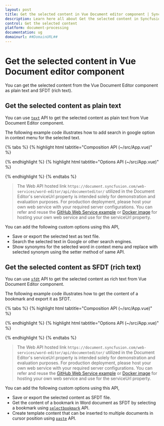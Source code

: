 ```yaml
---
layout: post
title: Get the selected content in Vue Document editor component | Syncfusion
description: Learn here all about Get the selected content in Syncfusion Vue Document editor component of Syncfusion Essential JS 2 and more.
control: Get the selected content 
platform: document-processing
documentation: ug
domainurl: ##DomainURL##
---
```


# Get the selected content in Vue Document editor component

You can get the selected content from the Vue Document Editor component as plain text and SFDT (rich text).

## Get the selected content as plain text

You can use [`text`](https://ej2.syncfusion.com/vue/documentation/api/document-editor/selection/#text-code-classlanguage-textstringcode) API to get the selected content as plain text from Vue Document Editor component.

The following example code illustrates how to add search in google option in context menu for the selected text.

{% tabs %}
{% highlight html tabtitle="Composition API (~/src/App.vue)" %}

<template>
  <div id="app">
    <ejs-documenteditorcontainer ref='container' :serviceUrl='serviceUrl' v-on:created="onCreated" height="590px"
      id='container' :enableToolbar='true'></ejs-documenteditorcontainer>
  </div>
</template>
<script setup>
import { DocumentEditorContainerComponent as EjsDocumenteditorcontainer, Toolbar } from '@syncfusion/ej2-vue-documenteditor';
import { provide, ref } from 'vue';

const container = ref(null);
const serviceUrl = 'https://document.syncfusion.com/web-services/word-editor/api/documenteditor/';

//Inject require modules.
provide('DocumentEditorContainer', [Toolbar])

const handleCustomMenuSelect = function (args) {
  let documentEditor = container.value.ej2Instances.documentEditor;
  // custom Options Functionality
  let id = documentEditor.element.id;
  switch (args.id) {
    case id + 'search_in_google':
      let searchContent = documentEditor.selection.text;
      if (!documentEditor.selection.isEmpty && /\S/.test(searchContent)) {
        window.open('http://google.com/search?q=' + searchContent);
      }
      break;
  }
}

const onCreated = function () {
  let obj = container.value.ej2Instances.documentEditor;
  let menuItems = [
    {
      text: 'Search In Google',
      id: 'search_in_google',
      iconCss: 'e-icons e-de-ctnr-find',
    },
  ];
  // adding Custom Options
  obj.contextMenu.addCustomMenu(menuItems, false);
  // custom Options Select Event
  obj.customContextMenuSelect = (args) => {
    handleCustomMenuSelect(args);
  };
}
</script>

{% endhighlight %}
{% highlight html tabtitle="Options API (~/src/App.vue)" %}

<template>
  <div id="app">
    <ejs-documenteditorcontainer ref='container' :serviceUrl='serviceUrl' v-on:created="onCreated" height="590px"
      id='container' :enableToolbar='true'></ejs-documenteditorcontainer>
  </div>
</template>
<script>
import { DocumentEditorContainerComponent, Toolbar } from '@syncfusion/ej2-vue-documenteditor';

export default {
  components: {
    'ejs-documenteditorcontainer': DocumentEditorContainerComponent
  },
  data() {
    return {
      serviceUrl:
        'https://document.syncfusion.com/web-services/word-editor/api/documenteditor/',
    };
  },
  provide: {
    //Inject require modules.
    DocumentEditorContainer: [Toolbar]
  },
  methods: {
    handleCustomMenuSelect: function (args) {
      var documentEditor = this.$refs.container.ej2Instances.documentEditor;
      // custom Options Functionality
      let id = documentEditor.element.id;
      switch (args.id) {
        case id + 'search_in_google':
          var searchContent = documentEditor.selection.text;
          if (!documentEditor.selection.isEmpty && /\S/.test(searchContent)) {
            window.open('http://google.com/search?q=' + searchContent);
          }
          break;
      }
    },
    onCreated: function () {
      var obj = this.$refs.container.ej2Instances.documentEditor;
      var menuItems = [
        {
          text: 'Search In Google',
          id: 'search_in_google',
          iconCss: 'e-icons e-de-ctnr-find',
        },
      ];
      // adding Custom Options
      obj.contextMenu.addCustomMenu(menuItems, false);
      // custom Options Select Event
      obj.customContextMenuSelect = (args) => {
        this.handleCustomMenuSelect(args);
      };
    },
  }
};
</script>

{% endhighlight %}
{% endtabs %}

> The Web API hosted link `https://document.syncfusion.com/web-services/word-editor/api/documenteditor/` utilized in the Document Editor's serviceUrl property is intended solely for demonstration and evaluation purposes. For production deployment, please host your own web service with your required server configurations. You can refer and reuse the [GitHub Web Service example](https://github.com/SyncfusionExamples/EJ2-DocumentEditor-WebServices) or [Docker image](https://hub.docker.com/r/syncfusion/word-processor-server) for hosting your own web service and use for the serviceUrl property.

You can add the following custom options using this API,

* Save or export the selected text as text file.
* Search the selected text in Google or other search engines.
* Show synonyms for the selected word in context menu and replace with selected synonym using the setter method of same API.

## Get the selected content as SFDT (rich text)

You can use [`sfdt`](https://ej2.syncfusion.com/vue/documentation/api/document-editor/selection/#sfdt-code-classlanguage-textstringcode) API to get the selected content as rich text from Vue Document Editor component.

The following example code illustrates how to get the content of a bookmark and export it as SFDT.

{% tabs %}
{% highlight html tabtitle="Composition API (~/src/App.vue)" %}

 <template>
  <div id="app">
    <ejs-documenteditorcontainer ref='container' :serviceUrl='serviceUrl' v-on:created="onCreated" height="590px"
      id='container' :enableToolbar='true'></ejs-documenteditorcontainer>
  </div>
</template>
<script setup>
import { DocumentEditorContainerComponent as EjsDocumenteditorcontainer, Toolbar } from '@syncfusion/ej2-vue-documenteditor';
import { provide, ref } from 'vue';

const container = ref(null);
const serviceUrl = 'https://document.syncfusion.com/web-services/word-editor/api/documenteditor/';

//Inject require modules.
provide('DocumentEditorContainer', [Toolbar]);

const onCreated = function () {
  let obj = container.value.ej2Instances.documentEditor;
  // To insert text in cursor position
  obj.editor.insertText('Document editor');
  // To select all the content in document
  obj.selection.selectAll();
  // Insert bookmark to selected content
  obj.editor.insertBookmark('Bookmark1');
  //Select the bookmark
  obj.selection.selectBookmark('Bookmark1');
  // To get the selected content as sfdt
  let selectedContent = obj.selection.sfdt;
  // Insert the sfdt content in cursor position using paste API
  obj.editor.paste(selectedContent);
}
</script>

{% endhighlight %}
{% highlight html tabtitle="Options API (~/src/App.vue)" %}

<template>
  <div id="app">
    <ejs-documenteditorcontainer ref='container' :serviceUrl='serviceUrl' v-on:created="onCreated" height="590px" id='container' :enableToolbar='true'></ejs-documenteditorcontainer>
  </div>
</template>
<script>
import { DocumentEditorContainerComponent, Toolbar } from '@syncfusion/ej2-vue-documenteditor';

export default {
  components: {
    'ejs-documenteditorcontainer': DocumentEditorContainerComponent
  },
  data() {
    return {
      serviceUrl:
        'https://document.syncfusion.com/web-services/word-editor/api/documenteditor/',
    };
  },
  provide: {
    //Inject require modules.
    DocumentEditorContainer: [Toolbar]
  },
  methods: {
    onCreated: function () {
      let obj = this.$refs.container.ej2Instances.documentEditor;
      // To insert text in cursor position
      obj.editor.insertText('Document editor');
      // To select all the content in document
      obj.selection.selectAll();
      // Insert bookmark to selected content
      obj.editor.insertBookmark('Bookmark1');
      //Select the bookmark
      obj.selection.selectBookmark('Bookmark1');
      // To get the selected content as sfdt
      let selectedContent = obj.selection.sfdt;
      // Insert the sfdt content in cursor position using paste API
      obj.editor.paste(selectedContent);
    }
  }
};
</script>

{% endhighlight %}
{% endtabs %}

> The Web API hosted link `https://document.syncfusion.com/web-services/word-editor/api/documenteditor/` utilized in the Document Editor's serviceUrl property is intended solely for demonstration and evaluation purposes. For production deployment, please host your own web service with your required server configurations. You can refer and reuse the [GitHub Web Service example](https://github.com/SyncfusionExamples/EJ2-DocumentEditor-WebServices) or [Docker image](https://hub.docker.com/r/syncfusion/word-processor-server) for hosting your own web service and use for the serviceUrl property.

You can add the following custom options using this API,

* Save or export the selected content as SFDT file.
* Get the content of a bookmark in Word document as SFDT by selecting a bookmark using [`selectbookmark`](https://ej2.syncfusion.com/vue/documentation/api/document-editor/selection/#selectbookmark) API.
* Create template content that can be inserted to multiple documents in cursor position using [`paste`](https://ej2.syncfusion.com/vue/documentation/api/document-editor/editor/#paste) API.